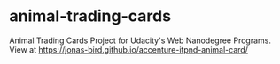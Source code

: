 # animal-trading-cards

Animal Trading Cards Project for Udacity's Web Nanodegree Programs.  
View at https://jonas-bird.github.io/accenture-itpnd-animal-card/




